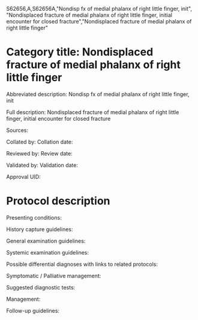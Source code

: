 S62656,A,S62656A,"Nondisp fx of medial phalanx of right little finger, init", "Nondisplaced fracture of medial phalanx of right little finger, initial encounter for closed fracture","Nondisplaced fracture of medial phalanx of right little finger"
# Category title: Nondisplaced fracture of medial phalanx of right little finger

Abbreviated description: Nondisp fx of medial phalanx of right little finger, init

Full description: Nondisplaced fracture of medial phalanx of right little finger, initial encounter for closed fracture

Sources:

Collated by:
Collation date:

Reviewed by:
Review date:

Validated by:
Validation date:

Approval UID:

# Protocol description

Presenting conditions:

History capture guidelines:

General examination guidelines:

Systemic examination guidelines:

Possible differential diagnoses with links to related protocols:

Symptomatic / Palliative management:

Suggested diagnostic tests:

Management:

Follow-up guidelines:
